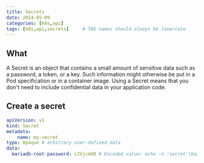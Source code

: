```yaml
---
title: Secrets
date: 2024-05-09
categories: [k8s,api]
tags: [k8s,api,secrets]     # TAG names should always be lowercase
---
```


## What

A Secret is an object that contains a small amount of sensitive data such as a password, a token, or a key. Such information might otherwise be put in a Pod specification or in a container image. Using a Secret means that you don't need to include confidential data in your application code.

## Create a secret

```yaml
apiVersion: v1
kind: Secret
metadata:
    name: my-secret
type: Opaque # arbitrary user-defined data
data:
  mariadb-root-password: c2VjcmV0 # Encoded value: echo -n 'secret'|base64
```
